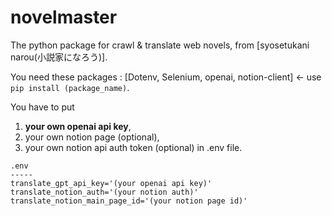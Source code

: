 # novelmaster
The python package for crawl & translate web novels, from [syosetukani narou(小説家になろう)].

You need these packages : [Dotenv, Selenium, openai, notion-client] <- use ```pip install (package_name)```.

You have to put
  1. **your own openai api key**,
  2. your own notion page (optional),
  3. your own notion api auth token (optional)
in .env file.


```
.env
-----
translate_gpt_api_key='(your openai api key)'
translate_notion_auth='(your notion auth)'
translate_notion_main_page_id='(your notion page id)'
```
